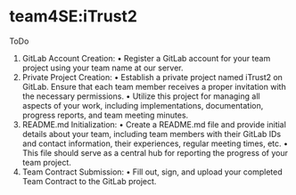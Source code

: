 # team4SE:iTrust2

ToDo
1. GitLab Account Creation:
• Register a GitLab account for your team project using your team name at our server.
2. Private Project Creation:
• Establish a private project named iTrust2 on GitLab. Ensure that each team member
receives a proper invitation with the necessary permissions.
• Utilize this project for managing all aspects of your work, including implementations,
documentation, progress reports, and team meeting minutes.
3. README.md Initialization:
• Create a README.md file and provide initial details about your team, including team
members with their GitLab IDs and contact information, their experiences, regular
meeting times, etc.
• This file should serve as a central hub for reporting the progress of your team project.
4. Team Contract Submission:
• Fill out, sign, and upload your completed Team Contract to the GitLab project.
